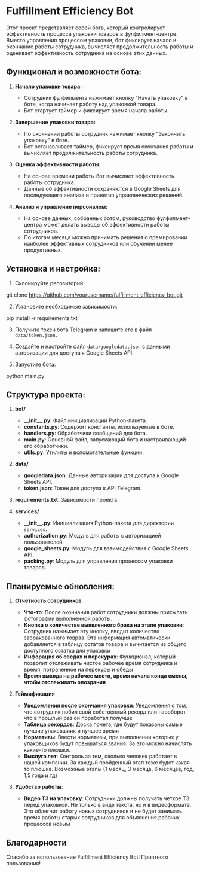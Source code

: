 # Fulfillment Efficiency Bot

Этот проект представляет собой бота, который контролирует эффективность процесса упаковки товаров в фулфилмент-центре. Вместо управления процессом упаковки, бот фиксирует начало и окончание работы сотрудника, вычисляет продолжительность работы и оценивает эффективность сотрудника на основе этих данных.

## Функционал и возможности бота:

1. **Начало упаковки товара:**
    - Сотрудник фулфилмента нажимает кнопку "Начать упаковку" в боте, когда начинает работу над упаковкой товара.
    - Бот стартует таймер и фиксирует время начала работы.

2. **Завершение упаковки товара:**
    - По окончании работы сотрудник нажимает кнопку "Закончить упаковку" в боте.
    - Бот останавливает таймер, фиксирует время окончания работы и вычисляет продолжительность работы сотрудника.

3. **Оценка эффективности работы:**
    - На основе времени работы бот вычисляет эффективность работы сотрудника.
    - Данные об эффективности сохраняются в Google Sheets для последующего анализа и принятия управленческих решений.

4. **Анализ и управление персоналом:**
    - На основе данных, собранных ботом, руководство фулфилмент-центра может делать выводы об эффективности работы сотрудников.
    - По итогам месяца можно принимать решения о премировании наиболее эффективных сотрудников или обучении менее продуктивных.

## Установка и настройка:

1. Склонируйте репозиторий:

git clone https://github.com/yourusername/fulfillment_efficiency_bot.git


2. Установите необходимые зависимости:

pip install -r requirements.txt


3. Получите токен бота Telegram и запишите его в файл `data/token.json.`

4. Создайте и настройте файл `data/googledata.json` с данными авторизации для доступа к Google Sheets API.

5. Запустите бота:

python main.py


## Структура проекта:

1. **bot/**
   - **\_\_init\_\_.py**: Файл инициализации Python-пакета.
   - **constants.py**: Содержит константы, используемые в боте.
   - **handlers.py**: Обработчики сообщений для бота.
   - **main.py**: Основной файл, запускающий бота и настраивающий его обработчики.
   - **utils.py**: Утилиты и вспомогательные функции.

2. **data/**
   - **googledata.json**: Данные авторизации для доступа к Google Sheets API.
   - **token.json**: Токен для доступа к API Telegram.

3. **requirements.txt**: Зависимости проекта.

4. **services/**
   - **\_\_init\_\_.py**: Инициализация Python-пакета для директории `services`.
   - **authorization.py**: Модуль для работы с авторизацией пользователей.
   - **google_sheets.py**: Модуль для взаимодействия с Google Sheets API.
   - **packing.py**: Модуль для управления процессом упаковки товаров.

## Планируемые обновления:

1. **Отчетность сотрудников**
   - **Что-то**: После окончания работ сотрудники должны присылать фотографии выполненной работы.
   - **Кнопка о количестве выявленного брака на этапе упаковки**: Сотрудник нажимает эту кнопку, вводит количество забракованного товраа. Эта информация автоматически добавляется в таблицу остатов товара и вычитается из общего доступного остатка для упаковки
   - **Инфорация об обедах и перекурах**: Функционал, который позволит отслеживать чистое рабочее время сотрудника и время, потраченное на перекуры и обеды
   - **Время выхода на рабочее место, время начала  конца смены, чтобы отслеживать опоздания**
   

2. **Геймификация**
   - **Уведомления после окончания упаковки**: Уведомления о том, что сотрудник побил свой собственный рекорд или наооборот, что в прошлый раз он поработал получше
   - **Таблица рекордов**: Доска почета, где будут показаны самые лучшие упаковшиик и лучшее время
   - **Нормативы**: Ввести нормативы, при выполнении которых у упаковщиков будут повышаться звания. За это можно начислять какие-то плюшки.
   - **Выслуга лет**: Контроль за тем, сколько человек работает в нашей компании. За каждый пройденный этап тоже будет какая-то плюшка. Возможные этапы (1 месяц, 3 месяца, 6 месяцев, год, 1,5 года и тд)
   

3. **Удобство работы**:
   - **Видео ТЗ на упаковку**: Сотрудники должны получать четкое ТЗ перед упаковкой. Не только в виде текста, но и в видеоформате. Это облегчит работу новых сотрудников и не будет занимать время работы старых сотрудников для объяснения рабочих процессов новым
   

## Благодарности

Спасибо за использование Fulfillment Efficiency Bot! Приятного пользования!
